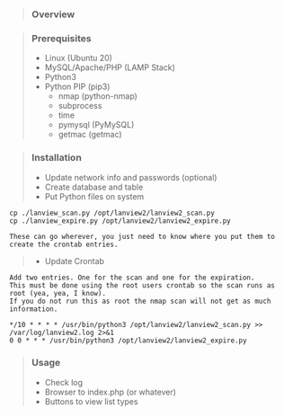 > ### Overview
>

> ### Prerequisites
> 
> - Linux (Ubuntu 20) 
> - MySQL/Apache/PHP (LAMP Stack)
> - Python3
> - Python PIP (pip3)
>	- nmap (python-nmap)
>	- subprocess
>	- time
>	- pymysql (PyMySQL)
>	- getmac (getmac)

> ### Installation
>
> - Update network info and passwords (optional)
> - Create database and table
> - Put Python files on system
	
	cp ./lanview_scan.py /opt/lanview2/lanview2_scan.py
	cp ./lanview_expire.py /opt/lanview2/lanview2_expire.py

	These can go wherever, you just need to know where you put them to create the crontab entries.

> - Update Crontab
	
	Add two entries. One for the scan and one for the expiration.
	This must be done using the root users crontab so the scan runs as root (yea, yea, I know).
	If you do not run this as root the nmap scan will not get as much information.

	*/10 * * * * /usr/bin/python3 /opt/lanview2/lanview2_scan.py >> /var/log/lanview2.log 2>&1
	0 0 * * * /usr/bin/python3 /opt/lanview2/lanview2_expire.py
 
> ### Usage
> 
> - Check log
> - Browser to index.php (or whatever)
> - Buttons to view list types
